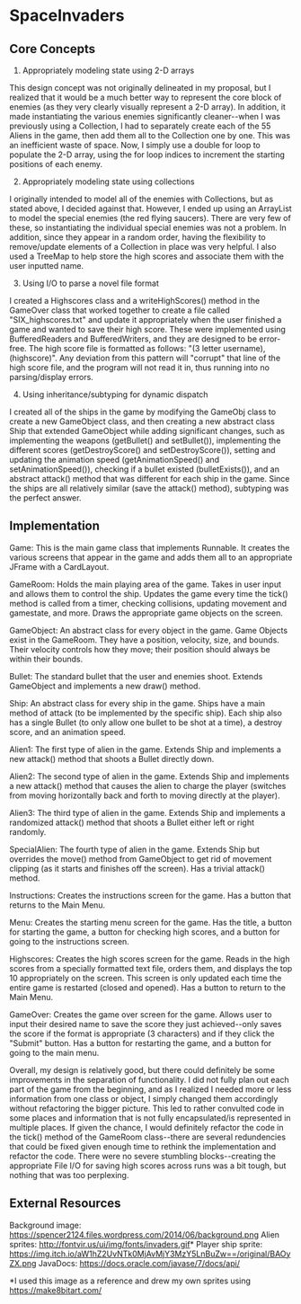 # SpaceInvaders

## Core Concepts

1. Appropriately modeling state using 2-D arrays

This design concept was not originally delineated in my proposal, but I realized that it would be a much better way
to represent the core block of enemies (as they very clearly visually represent a 2-D array). In addition, it made
instantiating the various enemies significantly cleaner--when I was previously using a Collection, I had to separately
create each of the 55 Aliens in the game, then add them all to the Collection one by one. This was an inefficient waste
of space. Now, I simply use a double for loop to populate the 2-D array, using the for loop indices to increment the
starting positions of each enemy.

2. Appropriately modeling state using collections

I originally intended to model all of the enemies with Collections, but as stated above, I decided against that. However,
I ended up using an ArrayList to model the special enemies (the red flying saucers). There are very few of these, so
instantiating the individual special enemies was not a problem. In addition, since they appear in a random order, having
the flexibility to remove/update elements of a Collection in place was very helpful. I also used a TreeMap to help store
the high scores and associate them with the user inputted name.

3. Using I/O to parse a novel file format

I created a Highscores class and a writeHighScores() method in the GameOver class that worked together to create a file
called "SIX_highscores.txt" and update it appropriately when the user finished a game and wanted to save their high score.
These were implemented using BufferedReaders and BufferedWriters, and they are designed to be error-free. The high score
file is formatted as follows: "(3 letter username), (highscore)". Any deviation from this pattern will "corrupt" that line
of the high score file, and the program will not read it in, thus running into no parsing/display errors.

4. Using inheritance/subtyping for dynamic dispatch

I created all of the ships in the game by modifying the GameObj class to create a new GameObject class, and then creating
a new abstract class Ship that extended GameObject while adding significant changes, such as implementing the weapons
(getBullet() and setBullet()), implementing the different scores (getDestroyScore() and setDestroyScore()), setting and
updating the animation speed (getAnimationSpeed() and setAnimationSpeed()), checking if a bullet existed (bulletExists()),
and an abstract attack() method that was different for each ship in the game. Since the ships are all relatively similar
(save the attack() method), subtyping was the perfect answer.

## Implementation

Game: This is the main game class that implements Runnable. It creates the various screens that appear in the game and adds
      them all to an appropriate JFrame with a CardLayout.

GameRoom: Holds the main playing area of the game. Takes in user input and allows them to control the ship. Updates the game
	  every time the tick() method is called from a timer, checking collisions, updating movement and gamestate, and more.
	  Draws the appropriate game objects on the screen.

GameObject: An abstract class for every object in the game. Game Objects exist in the GameRoom. They have a position, velocity,
	    size, and bounds. Their velocity controls how they move; their position should always be within their bounds.

Bullet: The standard bullet that the user and enemies shoot. Extends GameObject and implements a new draw() method.

Ship: An abstract class for every ship in the game. Ships have a main method of attack (to be implemented by the specific ship).
      Each ship also has a single Bullet (to only allow one bullet to be shot at a time), a destroy score, and an animation speed.

Alien1: The first type of alien in the game. Extends Ship and implements a new attack() method that shoots a Bullet directly down.

Alien2: The second type of alien in the game. Extends Ship and implements a new attack() method that causes the alien to charge
	the player (switches from moving horizontally back and forth to moving directly at the player).

Alien3: The third type of alien in the game. Extends Ship and implements a randomized attack() method that shoots a Bullet either
	left or right randomly.

SpecialAlien: The fourth type of alien in the game. Extends Ship but overrides the move() method from GameObject to get rid of
	      movement clipping (as it starts and finishes off the screen). Has a trivial attack() method.

Instructions: Creates the instructions screen for the game. Has a button that returns to the Main Menu.

Menu: Creates the starting menu screen for the game. Has the title, a button for starting the game, a button for checking high
      scores, and a button for going to the instructions screen.

Highscores: Creates the high scores screen for the game. Reads in the high scores from a specially formatted text file, orders
	    them, and displays the top 10 appropriately on the screen. This screen is only updated each time the entire game is
	    restarted (closed and opened). Has a button to return to the Main Menu.

GameOver: Creates the game over screen for the game. Allows user to input their desired name to save the score they just
	  achieved--only saves the score if the format is appropriate (3 characters) and if they click the "Submit" button.
	  Has a button for restarting the game, and a button for going to the main menu.

Overall, my design is relatively good, but there could definitely be some improvements in the separation of functionality. I
did not fully plan out each part of the game from the beginning, and as I realized I needed more or less information from one
class or object, I simply changed them accordingly without refactoring the bigger picture. This led to rather convulted code
in some places and information that is not fully encapsulated/is represented in multiple places. If given the chance, I would
definitely refactor the code in the tick() method of the GameRoom class--there are several redundencies that could be fixed
given enough time to rethink the implementation and refactor the code. There were no severe stumbling blocks--creating the
appropriate File I/O for saving high scores across runs was a bit tough, but nothing that was too perplexing.

## External Resources

Background image: https://spencer2124.files.wordpress.com/2014/06/background.png
Alien sprites: http://fontvir.us/ui/img/fonts/invaders.gif*
Player ship sprite: https://img.itch.io/aW1hZ2UvNTk0MjAvMjY3MzY5LnBuZw==/original/BAOyZX.png
JavaDocs: https://docs.oracle.com/javase/7/docs/api/

*I used this image as a reference and drew my own sprites using https://make8bitart.com/

